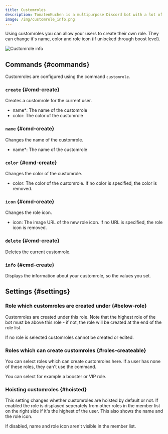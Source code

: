 ```yaml
---
title: Customroles
description: TomatenKuchen is a multipurpose Discord bot with a lot of features for your server. Customroles allow users to created their own customized role on the server.
image: /img/customrole_info.png
---
```


Using customroles you can allow your users to create their own role. They can change it's name, color and role icon (if unlocked through boost level).

![Customrole info](/img/customrole_info.png)

## Commands {#commands}

Customroles are configured using the command `customrole`.

### `create` {#cmd-create}

Creates a customrole for the current user.

- name*: The name of the customrole
- color: The color of the customrole

### `name` {#cmd-create}

Changes the name of the customrole.

- name*: The name of the customrole

### `color` {#cmd-create}

Changes the color of the customrole.

- color: The color of the customrole. If no color is specified, the color is removed.

### `icon` {#cmd-create}

Changes the role icon.

- icon: The image URL of the new role icon. If no URL is specified, the role icon is removed.

### `delete` {#cmd-create}

Deletes the current customrole.

### `info` {#cmd-create}

Displays the information about your customrole, so the values you set.

## Settings {#settings}

### Role which customroles are created under {#below-role}

Customroles are created under this role. Note that the highest role of the bot must be above this role - if not, the role will be created at the end of the role list.

If no role is selected customroles cannot be created or edited.

### Roles which can create customroles {#roles-createable}

You can select roles which can create customroles here. If a user has none of these roles, they can't use the command.

You can select for example a booster or VIP role.

### Hoisting customroles {#hoisted}

This setting changes whether customroles are hoisted by default or not. If enabled the role is displayed seperately from other roles in the member list on the right side if it's the highest of the user. This also shows the name and the role icon.

If disabled, name and role icon aren't visible in the member list.
